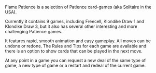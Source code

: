 Flame Patience is a selection of Patience card-games (aka Solitaire in the USA). 

Currently it contains 9 games, including Freecell, Klondike Draw 1 and Klondike Draw 3,
but it also has several other interesting and more challenging Patience games.

It features rapid, smooth animation and easy gameplay. All moves can be undone or redone.
The Rules and Tips for each game are available and there is an option to show cards that
can be played in the next move. 

At any point in a game you can request a new deal of the same type of game, a new type
of game or a restart and redeal of the current game.
